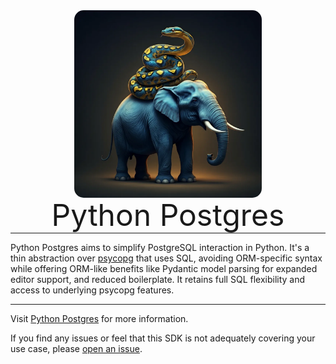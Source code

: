<p align="center" style="margin: 0 0 10px">
    <img width="300" height="300" src="docs/img/logo.webp" alt='Python Postgres' style="border-radius: 15px">
</p>

<h1 align="center" style="font-size: 3rem; font-weight: 400; margin: -15px 0">
Python Postgres
</h1>

---

Python Postgres aims to simplify PostgreSQL interaction in Python. It's a thin abstraction
over [psycopg](https://www.psycopg.org/psycopg3/docs/index.html) that uses SQL, avoiding ORM-specific syntax while
offering ORM-like benefits like Pydantic model parsing for expanded editor support, and reduced boilerplate. It
retains full SQL flexibility and access to underlying psycopg features.

---

Visit [Python Postgres](https://vinzenzklass.github.io/python-postgres/) for more information.

If you find any issues or feel that this SDK is not adequately covering your use case,
please [open an issue](https://github.com/VinzenzKlass/python-postgres/issues/new).


